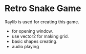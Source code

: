 # Retro Snake Game
Raylib is used for creating this game.
- for opening window.
- use vector2 for making grid.
- basic shapes creating.
- audio playing